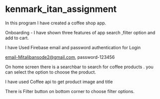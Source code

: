 # kenmark_itan_assignment

In this program I have created a coffee shop app.

Onboarding - I have shown three features of app search ,filter option and add to cart.

I have Used Firebase email and password authentication for Login

 email-Mitalibansode2@gmail.com, password-123456

On home screen there is a searchbar to search for coffee products .
you can select the option to choose the product.

I have used Coffee api to get product image and title 

There is Filter button on bottom corner to choose filter options.


